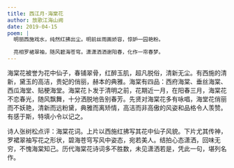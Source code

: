 ```yaml
---
title: 西江月·海棠花
author: 放歌江海山阙
date: 2019-04-15
poem: |
  明丽西施戏水，纯然红拂出尘。明前丝雨画娇容，惊妒一园艳粉。

  亮相罗裙翠袖，随风碧海苍穹。潇潇洒洒谢阳春，化作一帘春梦。
---
```


海棠花被誉为花中仙子，春铺翠骨，红醉玉肌，超凡脱俗，清新无尘。有西施的清新，黛玉的高洁，贵妃的俏丽，赫本的典雅。海棠有四品：西府海棠、垂丝海棠、西瓜海堂、贴梗海堂。海棠花卜发于清明之前，花期近一月，在阳春三月，海棠花不恋春光，随风飘舞，十分洒脱地告别春芳。先贤对海棠花多有咏唱，海堂花俏丽而不妖艳，清新而远粉黛，典雅而离矫情，高洁而非高傲的风姿和品格令人羡赞。有感于斯，特填小令以记之。

诗人张树松点评：海棠花词。上片以西施红拂写其花中仙子风貌。下片尤其传神，罗裙翠袖写花之形状，碧海苍穹写风中姿态，宛若美人。结拍心态潇洒，回味无穷，不愧海棠知己。历代海棠花诗词多不胜数，未见潇洒若是，凭此一句，堪列名作。
